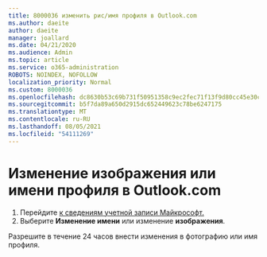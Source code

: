 ```yaml
---
title: 8000036 изменить рис/имя профиля в Outlook.com
ms.author: daeite
author: daeite
manager: joallard
ms.date: 04/21/2020
ms.audience: Admin
ms.topic: article
ms.service: o365-administration
ROBOTS: NOINDEX, NOFOLLOW
localization_priority: Normal
ms.custom: 8000036
ms.openlocfilehash: dc8630b53c69b731f50951358c9ec2fec71f13f9d80cc45e30c5741c2a10de56
ms.sourcegitcommit: b5f7da89a650d2915dc652449623c78be6247175
ms.translationtype: MT
ms.contentlocale: ru-RU
ms.lasthandoff: 08/05/2021
ms.locfileid: "54111269"
---
```

# <a name="change-my-profile-picture-or-name-in-outlookcom"></a>Изменение изображения или имени профиля в Outlook.com

1. Перейдите [к сведениям учетной записи Майкрософт.](https://go.microsoft.com/fwlink/p/?linkid=860841)
1. Выберите **Изменение имени** или изменение **изображения**.

Разрешите в течение 24 часов внести изменения в фотографию или имя профиля.
